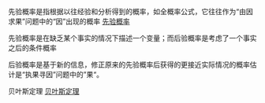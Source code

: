 先验概率是指根据以往经验和分析得到的概率，如全概率公式，它往往作为“由因求果”问题中的“因”出现的概率 [先验概率](http://baike.baidu.com/link?url=aMF0vyR86A3arEacXCtuJMOYhWxkEh1RCBr5sz4DWcZ8WNz76eOHmRgXR4ser3zVI1t7RkmNTrb4QR9iP3tl3YtXrJbgXLSjMqDFmK42gjxvisPJGfJAsHjFeMkQPrSJ)


先验概率是在缺乏某个事实的情况下描述一个变量；而后验概率是考虑了一个事实之后的条件概率

后验概率是基于新的信息，修正原来的先验概率后获得的更接近实际情况的概率估计是“执果寻因”问题中的”果“。

贝叶斯定理 [贝叶斯定理](https://zh.wikipedia.org/wiki/%E8%B4%9D%E5%8F%B6%E6%96%AF%E5%AE%9A%E7%90%86)

